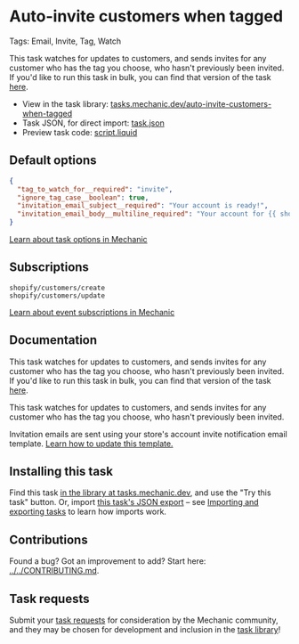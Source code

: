 # Auto-invite customers when tagged

Tags: Email, Invite, Tag, Watch

This task watches for updates to customers, and sends invites for any customer who has the tag you choose, who hasn't previously been invited. If you'd like to run this task in bulk, you can find that version of the task [here](https://tasks.mechanic.dev/send-account-invites-to-all-customers-in-bulk).

* View in the task library: [tasks.mechanic.dev/auto-invite-customers-when-tagged](https://tasks.mechanic.dev/auto-invite-customers-when-tagged)
* Task JSON, for direct import: [task.json](../../tasks/auto-invite-customers-when-tagged.json)
* Preview task code: [script.liquid](./script.liquid)

## Default options

```json
{
  "tag_to_watch_for__required": "invite",
  "ignore_tag_case__boolean": true,
  "invitation_email_subject__required": "Your account is ready!",
  "invitation_email_body__multiline_required": "Your account for {{ shop.name }} has been pre-approved! Use the button below to get started."
}
```

[Learn about task options in Mechanic](https://learn.mechanic.dev/core/tasks/options)

## Subscriptions

```liquid
shopify/customers/create
shopify/customers/update
```

[Learn about event subscriptions in Mechanic](https://learn.mechanic.dev/core/tasks/subscriptions)

## Documentation

This task watches for updates to customers, and sends invites for any customer who has the tag you choose, who hasn't previously been invited. If you'd like to run this task in bulk, you can find that version of the task [here](https://tasks.mechanic.dev/send-account-invites-to-all-customers-in-bulk).

This task watches for updates to customers, and sends invites for any customer who has the tag you choose, who hasn't previously been invited.

Invitation emails are sent using your store's account invite notification email template. [Learn how to update this template.](https://help.shopify.com/en/manual/sell-online/notifications/edit-template)

## Installing this task

Find this task [in the library at tasks.mechanic.dev](https://tasks.mechanic.dev/auto-invite-customers-when-tagged), and use the "Try this task" button. Or, import [this task's JSON export](../../tasks/auto-invite-customers-when-tagged.json) – see [Importing and exporting tasks](https://learn.mechanic.dev/core/tasks/import-and-export) to learn how imports work.

## Contributions

Found a bug? Got an improvement to add? Start here: [../../CONTRIBUTING.md](../../CONTRIBUTING.md).

## Task requests

Submit your [task requests](https://mechanic.canny.io/task-requests) for consideration by the Mechanic community, and they may be chosen for development and inclusion in the [task library](https://tasks.mechanic.dev/)!
